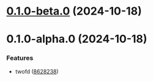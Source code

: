 

# [0.1.0-beta.0](https://github.com/Biplav-05/python_sdk_test/compare/v0.1.0-alpha.0...v0.1.0-beta.0) (2024-10-18)

# 0.1.0-alpha.0 (2024-10-18)


### Features

* twofd ([8628238](https://github.com/Biplav-05/python_sdk_test/commit/86282381876a8464a9e1d90204b32e403842f365))
